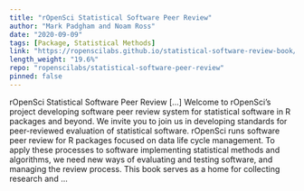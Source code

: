 ```yaml
---
title: "rOpenSci Statistical Software Peer Review"
author: "Mark Padgham and Noam Ross"
date: "2020-09-09"
tags: [Package, Statistical Methods]
link: "https://ropenscilabs.github.io/statistical-software-review-book/"
length_weight: "19.6%"
repo: "ropenscilabs/statistical-software-peer-review"
pinned: false
---
```


rOpenSci Statistical Software Peer Review [...] Welcome to rOpenSci’s project
developing software peer review system
for statistical software in R packages and beyond. We invite you to join us in
developing standards for peer-reviewed evaluation of statistical software. rOpenSci runs software peer review for R packages focused on data life cycle management.
To apply these processes to software implementing statistical methods and algorithms,
we need new ways of evaluating and testing software, and managing the review
process. This book serves as a home for collecting research and ...
